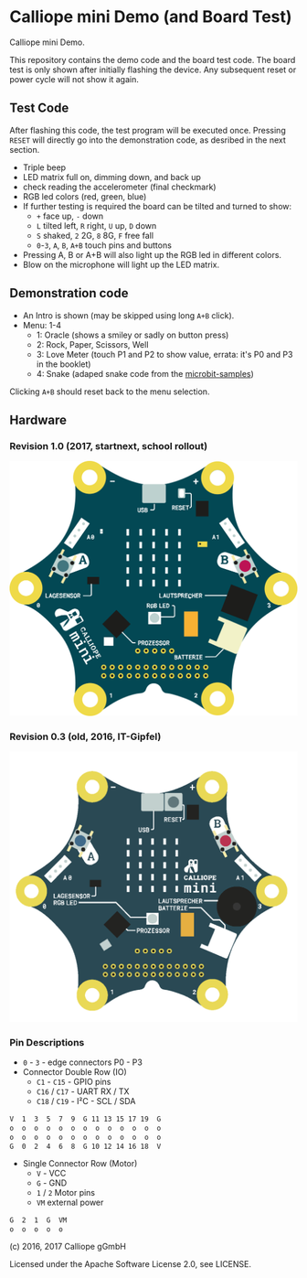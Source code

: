 # Calliope mini Demo (and Board Test)

Calliope mini Demo.

This repository contains the demo code and the board test code. The board test is only shown after initially 
flashing the device. Any subsequent reset or power cycle will not show it again.

## Test Code 

After flashing this code, the test program will be executed once. Pressing `RESET` will directly go
into the demonstration code, as desribed in the next section.

- Triple beep
- LED matrix full on, dimming down, and back up
- check reading the accelerometer (final checkmark)
- RGB led colors (red, green, blue)
- If further testing is required the board can be tilted and turned to show:
    - `+` face up, `-` down
    - `L` tilted left, `R` right, `U` up, `D` down
    - `S` shaked, `2` 2G, `8` 8G, `F` free fall
    - `0`-`3`, `A`, `B`, `A+B` touch pins and buttons
- Pressing A, B or A+B will also light up the RGB led in different colors.    
- Blow on the microphone will light up the LED matrix.    
    
## Demonstration code

- An Intro is shown (may be skipped using long `A+B` click).
- Menu: 1-4
     - 1: Oracle (shows a smiley or sadly on button press)
     - 2: Rock, Paper, Scissors, Well
     - 3: Love Meter (touch P1 and P2 to show value, errata: it's P0 and P3 in the booklet)
     - 4: Snake (adaped snake code from the [microbit-samples](https://github.com/lancaster-university/microbit-samples/))

Clicking `A+B` should reset back to the menu selection.     

## Hardware

### Revision 1.0 (2017, startnext, school rollout)
![Calliope mini rev. 1.0](calliope-mini-v1.0.png)


### Revision 0.3 (old, 2016, IT-Gipfel)
![Calliope mini rev. 0.3](calliope-mini-v0.3.png)


### Pin Descriptions
* `0` - `3` - edge connectors P0 - P3
* Connector Double Row (IO)
    * `C1` - `C15` - GPIO pins
    * `C16` / `C17` - UART RX / TX
    * `C18` / `C19` - I²C - SCL / SDA

```
V  1  3  5  7  9  G 11 13 15 17 19  G
o  o  o  o  o  o  o  o  o  o  o  o  o
o  o  o  o  o  o  o  o  o  o  o  o  o
G  0  2  4  6  8  G 10 12 14 16 18  V
```
    
* Single Connector Row (Motor)
    * `V` - VCC
    * `G` - GND
    * `1` / `2` Motor pins
    * `VM` external power 

 ```
 G  2  1  G  VM
 o  o  o  o  o 
 ```

(c) 2016, 2017 Calliope gGmbH

Licensed under the Apache Software License 2.0, see LICENSE.

